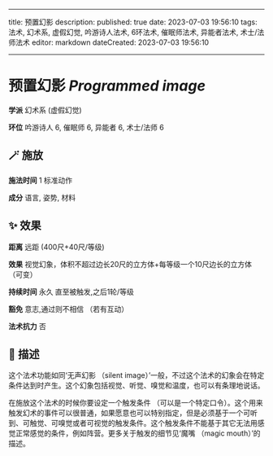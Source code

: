
---
title: 预置幻影
description: 
published: true
date: 2023-07-03 19:56:10
tags: 法术, 幻术系, 虚假幻觉, 吟游诗人法术, 6环法术, 催眠师法术, 异能者法术, 术士/法师法术
editor: markdown
dateCreated: 2023-07-03 19:56:10

---

# **预置幻影** *Programmed image*

**学派** 幻术系 (虚假幻觉) 

**环位** 吟游诗人 6, 催眠师 6, 异能者 6, 术士/法师 6

## 🪄 施放

**施法时间** 1 标准动作

**成分** 语言, 姿势, 材料

## ✨ 效果  

**距离** 远距 (400尺+40尺/等级) 

**效果** 视觉幻象，体积不超过边长20尺的立方体+每等级一个10尺边长的立方体 （可变） 

**持续时间** 永久 直至被触发,之后1轮/等级 

**豁免** 意志,通过则不相信 （若有互动）

**法术抗力** 否

## 📖 描述

这个法术功能如同‘无声幻影 （silent image）’一般，不过这个法术的幻象会在特定条件达到时产生。这个幻象包括视觉、听觉、嗅觉和温度，也可以有条理地说话。

在施放这个法术的时候你要设定一个触发条件 （可以是一个特定口令）。这个用来触发幻术的事件可以很普通，如果愿意也可以特别指定，但是必须基于一个可听到、可触觉、可嗅觉或者可视觉的触发条件。这个触发条件不能基于其它无法用感觉正常感觉的条件，例如阵营。更多关于触发的细节见‘魔嘴 （magic mouth）’的描述。
    